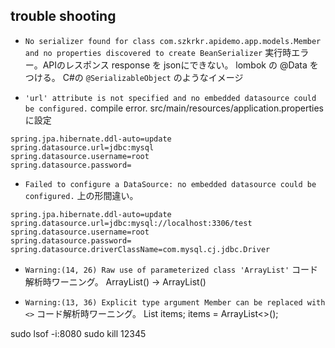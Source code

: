 

## trouble shooting
* `No serializer found for class com.szkrkr.apidemo.app.models.Member and no properties discovered to create BeanSerializer`
実行時エラー。APIのレスポンス
response を jsonにできない。
lombok の @Data をつける。 C#の `@SerializableObject` のようなイメージ

* `'url' attribute is not specified and no embedded datasource could be configured.`
compile error.
src/main/resources/application.properties に設定
```
spring.jpa.hibernate.ddl-auto=update
spring.datasource.url=jdbc:mysql
spring.datasource.username=root
spring.datasource.password=
```

* `Failed to configure a DataSource: no embedded datasource could be configured.`
上の形間違い。
```
spring.jpa.hibernate.ddl-auto=update
spring.datasource.url=jdbc:mysql://localhost:3306/test
spring.datasource.username=root
spring.datasource.password=
spring.datasource.driverClassName=com.mysql.cj.jdbc.Driver
```

* `Warning:(14, 26) Raw use of parameterized class 'ArrayList'`
コード解析時ワーニング。
ArrayList() -> ArrayList<T>()

* `Warning:(13, 36) Explicit type argument Member can be replaced with <>`
コード解析時ワーニング。
List<Member> items;
items = ArrayList<>();




<!--		<dependency>-->
<!--			<groupId>org.springframework.boot</groupId>-->
<!--			<artifactId>spring-boot-starter-jooq</artifactId>-->
<!--		</dependency>-->














sudo lsof -i:8080
sudo kill 12345
